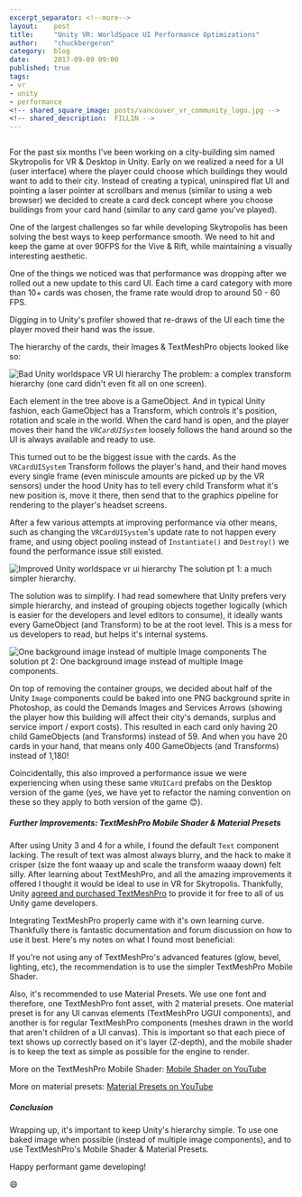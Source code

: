```yaml
---
excerpt_separator: <!--more-->
layout:    post
title:     "Unity VR: WorldSpace UI Performance Optimizations"
author:    "chuckbergeron"
category:  blog
date:      2017-09-09 09:00
published: true
tags:
- vr
- unity
- performance
<!-- shared_square_image: posts/vancouver_vr_community_logo.jpg -->
<!-- shared_description:  FILLIN -->
---
```

<!-- shared_square_image: posts/FILLIN.jpg -->


<div class="row">
    <div class="twelve columns">
        <!-- <img src=" asset_path 'posts/FILLIN.gif' " class="img-responsive" alt="Vancouver VR Community Launch Animation">-->
        <!--  style="margin: 0 auto;" -->
    </div>
</div>

For the past six months I've been working on a city-building sim named Skytropolis for VR &amp; Desktop in Unity. Early on we realized a need for a UI (user interface) where the player could choose which buildings they would want to add to their city. Instead of creating a typical, uninspired flat UI and pointing a laser pointer at scrollbars and menus (similar to using a web browser) we decided to create a card deck concept where you choose buildings from your card hand (similar to any card game you've played).

One of the largest challenges so far while developing Skytropolis has been solving the best ways to keep performance smooth. We need to hit and keep the game at over 90FPS for the Vive &amp; Rift, while maintaining a visually interesting aesthetic.

<!--more-->

One of the things we noticed was that performance was dropping after we rolled out a new update to this card UI. Each time a card category with more than 10+ cards was chosen, the frame rate would drop to around 50 - 60 FPS.

Digging in to Unity's profiler showed that re-draws of the UI each time the player moved their hand was the issue. <!-- XXX ACTUAL CPU/GPU NUMBERS / FPS IMAGE HERE -->

The hierarchy of the cards, their Images &amp; TextMeshPro objects looked like so:

<img src="{% asset_path 'posts/worldspace-vr-ui-performance-starting-hierarchy.jpg' %}" class="img-responsive" alt="Bad Unity worldspace VR UI hierarchy">
<span class="caption">The problem: a complex transform hierarchy (one card didn't even fit all on one screen).</span>

Each element in the tree above is a GameObject. And in typical Unity fashion, each GameObject has a Transform, which controls it's position, rotation and scale in the world. When the card hand is open, and the player moves their hand the <em>`VRCardUISystem`</em> loosely follows the hand around so the UI is always available and ready to use.

This turned out to be the biggest issue with the cards. As the `VRCardUISystem` Transform follows the player's hand, and their hand moves every single frame (even miniscule amounts are picked up by the VR sensors) under the hood Unity has to tell every child Transform what it's new position is, move it there, then send that to the graphics pipeline for rendering to the player's headset screens.

After a few various attempts at improving performance via other means, such as changing the `VRCardUISystem`'s update rate to not happen every frame, and using object pooling instead of `Instantiate()` and `Destroy()` we found the performance issue still existed.

<img src="{% asset_path 'posts/worldspace-vr-ui-performance-solved-hierarchy.jpg' %}" class="img-responsive" alt="Improved Unity worldspace vr ui hierarchy"><!--  style="margin: 0 auto;" -->
<span class="caption">The solution pt 1: a much simpler hierarchy.</span>

The solution was to simplify. I had read somewhere that Unity prefers very simple hierarchy, and instead of grouping objects together logically (which is easier for the developers and level editors to consume), it ideally wants every GameObject (and Transform) to be at the root level. This is a mess for us developers to read, but helps it's internal systems.

<img src="{% asset_path 'posts/worldspace-vr-ui-performance-ui-background.jpg' %}" class="img-responsive" alt="One background image instead of multiple Image components"><!--  style="margin: 0 auto;" -->
<span class="caption">The solution pt 2: One background image instead of multiple Image components.</span>

On top of removing the container groups, we decided about half of the Unity `Image` components could be baked into one PNG background sprite in Photoshop, as could the Demands Images and Services Arrows (showing the player how this building will affect their city's demands, surplus and service import / export costs). This resulted in each card only having 20 child GameObjects (and Transforms) instead of 59. And when you have 20 cards in your hand, that means only 400 GameObjects (and Transforms) instead of 1,180!

Coincidentally, this also improved a performance issue we were experiencing when using these same `VRUICard` prefabs on the Desktop version of the game (yes, we have yet to refactor the naming convention on these so they apply to both version of the game 😊).

<h5>
  Further Improvements: TextMeshPro Mobile Shader &amp; Material Presets
</h5>

After using Unity 3 and 4 for a while, I found the default `Text` component lacking. The result of text was almost always blurry, and the hack to make it crisper (size the font waaay up and scale the transform waaay down) felt silly. After learning about TextMeshPro, and all the amazing improvements it offered I thought it would be ideal to use in VR for Skytropolis. Thankfully, Unity <a href="https://blogs.unity3d.com/2017/03/20/textmesh-pro-joins-unity/"> agreed and purchased TextMeshPro</a> to provide it for free to all of us Unity game developers.

Integrating TextMeshPro properly came with it's own learning curve. Thankfully there is fantastic documentation and forum discussion on how to use it best. Here's my notes on what I found most beneficial:

If you're not using any of TextMeshPro's advanced features (glow, bevel, lighting, etc), the recommendation is to use the simpler TextMeshPro Mobile Shader.

Also, it's recommended to use Material Presets. We use one font and therefore, one TextMeshPro font asset, with 2 material presets. One material preset is for any UI canvas elements (TextMeshPro UGUI components), and another is for regular TextMeshPro components (meshes drawn in the world that aren't children of a UI canvas). This is important so that each piece of text shows up correctly based on it's layer (Z-depth), and the mobile shader is to keep the text as simple as possible for the engine to render.

More on the TextMeshPro Mobile Shader: <a href="https://www.youtube.com/watch?v=X5eHU0VUMbs">Mobile Shader on YouTube</a>

More on material presets: <a href="https://www.youtube.com/watch?v=d2MARbDNeaA">Material Presets on YouTube</a>

<h5>
  Conclusion
</h5>

Wrapping up, it's important to keep Unity's hierarchy simple. To use one baked image when possible (instead of multiple image components), and to use TextMeshPro's Mobile Shader &amp; Material Presets.

<!-- XXX MY TWITTER -->
<!-- XXX MY EMAIL NEWSLETTER -->
<!-- XXX COMMENTS -->

Happy performant game developing!

😄
